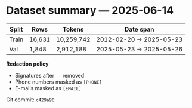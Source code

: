 # Dataset summary — 2025-06-14

| Split | Rows | Tokens | Date span |
|-------|------|--------|-----------|
| Train | 16,631 | 10,259,742 | 2012-02-20 → 2025-05-23 |
| Val   | 1,848 | 2,912,188 | 2025-05-23 → 2025-05-26 |

**Redaction policy**

* Signatures after `--` removed  
* Phone numbers masked as `[PHONE]`  
* E-mails masked as `[EMAIL]`

Git commit: `c429a90`
